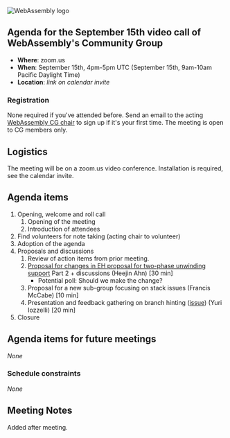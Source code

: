 ![WebAssembly logo](/images/WebAssembly.png)

## Agenda for the September 15th video call of WebAssembly's Community Group

- **Where**: zoom.us
- **When**: September 15th, 4pm-5pm UTC (September 15th, 9am-10am Pacific Daylight Time)
- **Location**: *link on calendar invite*

### Registration

None required if you've attended before. Send an email to the acting [WebAssembly CG chair](mailto:webassembly-cg-chair@chromium.org)
to sign up if it's your first time. The meeting is open to CG members only.

## Logistics

The meeting will be on a zoom.us video conference.
Installation is required, see the calendar invite.

## Agenda items

1. Opening, welcome and roll call
    1. Opening of the meeting
    1. Introduction of attendees
1. Find volunteers for note taking (acting chair to volunteer)
1. Adoption of the agenda
1. Proposals and discussions
    1. Review of action items from prior meeting.
    1. [Proposal for changes in EH proposal for two-phase unwinding support](presentations/2020-09-15-ahn-eh-two-phase-unwinding-pt2.pdf) Part 2 + discussions (Heejin Ahn) [30 min]
       - Potential poll: Should we make the change?
    1. Proposal for a new sub-group focusing on stack issues (Francis McCabe) [10 min]
    1. Presentation and feedback gathering on branch hinting ([issue](https://github.com/WebAssembly/design/issues/1363)) (Yuri Iozzelli) [20 min]
1. Closure

## Agenda items for future meetings

*None*

### Schedule constraints

*None*

## Meeting Notes

Added after meeting.
